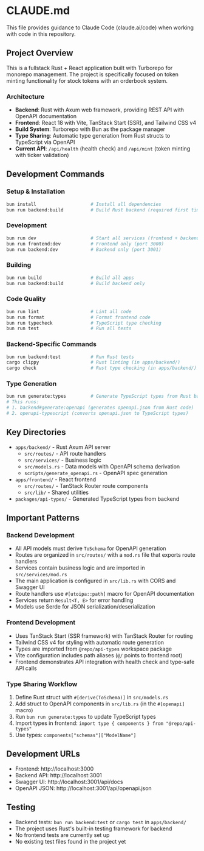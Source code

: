 # CLAUDE.md

This file provides guidance to Claude Code (claude.ai/code) when working with code in this repository.

## Project Overview

This is a fullstack Rust + React application built with Turborepo for monorepo management. The project is specifically focused on token minting functionality for stock tokens with an orderbook system.

### Architecture

- **Backend**: Rust with Axum web framework, providing REST API with OpenAPI documentation
- **Frontend**: React 18 with Vite, TanStack Start (SSR), and Tailwind CSS v4
- **Build System**: Turborepo with Bun as the package manager
- **Type Sharing**: Automatic type generation from Rust structs to TypeScript via OpenAPI
- **Current API**: `/api/health` (health check) and `/api/mint` (token minting with ticker validation)

## Development Commands

### Setup & Installation
```bash
bun install                    # Install all dependencies
bun run backend:build          # Build Rust backend (required first time)
```

### Development
```bash
bun run dev                    # Start all services (frontend + backend)
bun run frontend:dev           # Frontend only (port 3000)
bun run backend:dev            # Backend only (port 3001)
```

### Building
```bash
bun run build                  # Build all apps
bun run backend:build          # Build backend only
```

### Code Quality
```bash
bun run lint                   # Lint all code
bun run format                 # Format frontend code
bun run typecheck              # TypeScript type checking
bun run test                   # Run all tests
```

### Backend-Specific Commands
```bash
bun run backend:test           # Run Rust tests
cargo clippy                   # Rust linting (in apps/backend/)
cargo check                    # Rust type checking (in apps/backend/)
```

### Type Generation
```bash
bun run generate:types         # Generate TypeScript types from Rust backend
# This runs:
# 1. backend#generate:openapi (generates openapi.json from Rust code)
# 2. openapi-typescript (converts openapi.json to TypeScript types)
```

## Key Directories

- `apps/backend/` - Rust Axum API server
  - `src/routes/` - API route handlers
  - `src/services/` - Business logic
  - `src/models.rs` - Data models with OpenAPI schema derivation
  - `scripts/generate_openapi.rs` - OpenAPI spec generation
- `apps/frontend/` - React frontend
  - `src/routes/` - TanStack Router route components
  - `src/lib/` - Shared utilities
- `packages/api-types/` - Generated TypeScript types from backend

## Important Patterns

### Backend Development
- All API models must derive `ToSchema` for OpenAPI generation
- Routes are organized in `src/routes/` with a `mod.rs` file that exports route handlers
- Services contain business logic and are imported in `src/services/mod.rs`
- The main application is configured in `src/lib.rs` with CORS and Swagger UI
- Route handlers use `#[utoipa::path]` macro for OpenAPI documentation
- Services return `Result<T, E>` for error handling
- Models use Serde for JSON serialization/deserialization

### Frontend Development
- Uses TanStack Start (SSR framework) with TanStack Router for routing
- Tailwind CSS v4 for styling with automatic route generation
- Types are imported from `@repo/api-types` workspace package
- Vite configuration includes path aliases (`@/` points to frontend root)
- Frontend demonstrates API integration with health check and type-safe API calls

### Type Sharing Workflow
1. Define Rust struct with `#[derive(ToSchema)]` in `src/models.rs`
2. Add struct to OpenAPI components in `src/lib.rs` (in the `#[openapi]` macro)
3. Run `bun run generate:types` to update TypeScript types
4. Import types in frontend: `import type { components } from "@repo/api-types"`
5. Use types: `components["schemas"]["ModelName"]`

## Development URLs

- Frontend: http://localhost:3000
- Backend API: http://localhost:3001
- Swagger UI: http://localhost:3001/api/docs
- OpenAPI JSON: http://localhost:3001/api/openapi.json

## Testing

- Backend tests: `bun run backend:test` or `cargo test` in `apps/backend/`
- The project uses Rust's built-in testing framework for backend
- No frontend tests are currently set up
- No existing test files found in the project yet